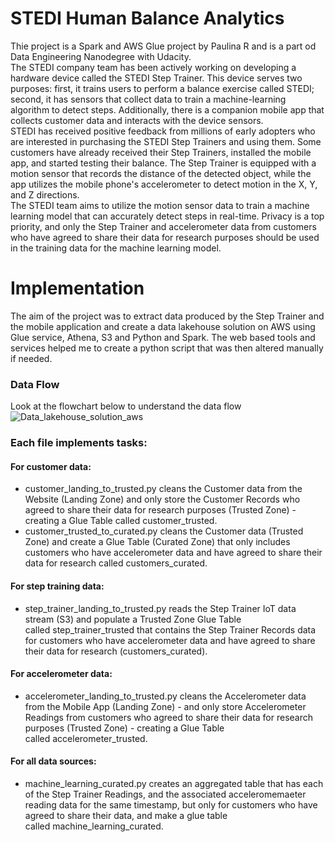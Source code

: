 # STEDI Human Balance Analytics

Thie project is a Spark and AWS Glue project by Paulina R and is a part od Data Engineering Nanodegree with Udacity.<br>
The STEDI company team has been actively working on developing a hardware device called the STEDI Step Trainer. This device serves two purposes: first, it trains users to perform a balance exercise called STEDI; second, it has sensors that collect data to train a machine-learning algorithm to detect steps. Additionally, there is a companion mobile app that collects customer data and interacts with the device sensors.<br>
STEDI has received positive feedback from millions of early adopters who are interested in purchasing the STEDI Step Trainers and using them. Some customers have already received their Step Trainers, installed the mobile app, and started testing their balance. The Step Trainer is equipped with a motion sensor that records the distance of the detected object, while the app utilizes the mobile phone's accelerometer to detect motion in the X, Y, and Z directions. <br>
The STEDI team aims to utilize the motion sensor data to train a machine learning model that can accurately detect steps in real-time. Privacy is a top priority, and only the Step Trainer and accelerometer data from customers who have agreed to share their data for research purposes should be used in the training data for the machine learning model.<br>

# Implementation 
The aim of the project was to extract data produced by the Step Trainer and the mobile application and create a data lakehouse solution on AWS using Glue service, Athena, S3 and Python and Spark. The web based tools and services helped me to create a python script that was then altered manually if needed. 

### Data Flow
Look at the flowchart below to understand the data flow
![Data_lakehouse_solution_aws](https://github.com/paulinaruda/data_lakehouse/assets/84568114/07cfd097-9285-4b0a-8b62-662381b400be)

### Each file implements tasks:<br>
#### For customer data:<br>
* customer_landing_to_trusted.py cleans the Customer data from the Website (Landing Zone) and only store the Customer Records who agreed to share their data for research purposes (Trusted Zone) - creating a Glue Table called customer_trusted.
* customer_trusted_to_curated.py cleans the Customer data (Trusted Zone) and create a Glue Table (Curated Zone) that only includes customers who have accelerometer data and have agreed to share their data for research called customers_curated.

#### For step training data:<br>
* step_trainer_landing_to_trusted.py reads the Step Trainer IoT data stream (S3) and populate a Trusted Zone Glue Table called step_trainer_trusted that contains the Step Trainer Records data for customers who have accelerometer data and have agreed to share their data for research (customers_curated).

#### For accelerometer data:<br>
* accelerometer_landing_to_trusted.py cleans the Accelerometer data from the Mobile App (Landing Zone) - and only store Accelerometer Readings from customers who agreed to share their data for research purposes (Trusted Zone) - creating a Glue Table called accelerometer_trusted.

#### For all data sources: <br>
* machine_learning_curated.py creates an aggregated table that has each of the Step Trainer Readings, and the associated acceleromemaeter reading data for the same timestamp, but only for customers who have agreed to share their data, and make a glue table called machine_learning_curated.
